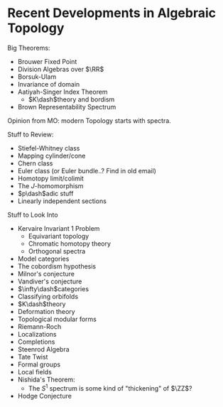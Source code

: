 # Recent Developments in Algebraic Topology

Big Theorems:
- Brouwer Fixed Point
- Division Algebras over $\RR$
- Borsuk-Ulam
- Invariance of domain
- Aatiyah-Singer Index Theorem
  - $K\dash$theory and bordism
- Brown Representability Spectrum

Opinion from MO: modern Topology starts with spectra.

Stuff to Review:
- Stiefel-Whitney class
- Mapping cylinder/cone
- Chern class
- Euler class (or Euler bundle..? Find in old email)
- Homotopy limit/colimit
- The $J$-homomorphism
- $p\dash$adic stuff
- Linearly independent sections

Stuff to Look Into
- Kervaire Invariant 1 Problem
  - Equivariant topology
  - Chromatic homotopy theory
  - Orthogonal spectra
- Model categories
- The cobordism hypothesis
- Milnor's conjecture
- Vandiver's conjecture
- $\infty\dash$categories
- Classifying orbifolds
- $K\dash$theory
- Deformation theory
- Topological modular forms
- Riemann-Roch
- Localizations
- Completions
- Steenrod Algebra
- Tate Twist
- Formal groups
- Local fields
- Nishida's Theorem:
  - The $S^1$ spectrum is some kind of "thickening" of $\ZZ$?
- Hodge Conjecture
